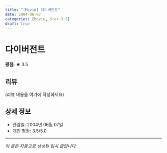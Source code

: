 ```yaml
---
title: "[Movie] 다이버전트"
date: 2004-06-07
categories: [Movie, Star-3.5]
draft: true
---
```


# 다이버전트

**평점:** ★ 3.5

## 리뷰

(리뷰 내용을 여기에 작성하세요)

## 상세 정보

- 관람일: 2004년 06월 07일
- 개인 평점: 3.5/5.0

---

*이 글은 자동으로 생성된 임시 글입니다.*
